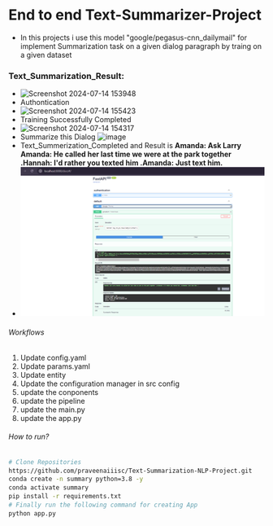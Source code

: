 
# End to end Text-Summarizer-Project
- In this projects i use this model "google/pegasus-cnn_dailymail" for implement Summarization task on a given dialog paragraph by traing on a given dataset
### Text_Summarization_Result:
- ![Screenshot 2024-07-14 153948](https://github.com/user-attachments/assets/99e916c4-afbd-47c4-89a5-f3df98c7d12e)
- Authontication
- ![Screenshot 2024-07-14 155423](https://github.com/user-attachments/assets/afbf39c5-15a1-4c4c-b870-2da7fa3d4dd5)
- Training Successfully Completed
- ![Screenshot 2024-07-14 154317](https://github.com/user-attachments/assets/31da7232-bff5-42bd-bce8-24edfce37da3)
- Summarize this Dialog ![image](https://github.com/user-attachments/assets/3aafff9c-cd18-4f0a-8a7c-614c29e3b30e)
- Text_Summerization_Completed and Result is **Amanda: Ask Larry Amanda: He called her last time we were at the park together .<n>Hannah: I'd rather you texted him .<n>Amanda: Just text him.**
- ![Model App Created](image-1.png)

###### Workflows
1. Update config.yaml
2. Update params.yaml
3. Update entity
4. Update the configuration manager in src config
5. update the conponents
6. update the pipeline
7. update the main.py
8. update the app.py
###### How to run?
```bash
# Clone Repositories 
https://github.com/praveenaiiisc/Text-Summarization-NLP-Project.git
conda create -n summary python=3.8 -y
conda activate summary
pip install -r requirements.txt
# Finally run the following command for creating App
python app.py
